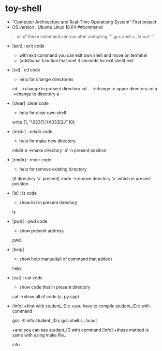 # toy-shell
+ "Computer Architecture and Real-Time Operationg System" First project
+ OS version : Ubuntu Linux 18.04
##command
> all of these command can run after compiling
'''
gcc shell.c
./a.out
'''


+ [exit] : exit code
	+ with exit command you can exit own shell and move on terminal
	+ (additional function that wait 3 seconds for exit shell)
	exit
+ [cd] : cd code
	+ help for change directories

	cd .           ->change to present directory
	cd ..          ->change to upper directory
	cd a           ->change to directory a 

+ [clear] :clear code
	+ help for clear own shell

	write (1, "\033[1;1H\033[2J",10);

+ [mkdir] : mkdir code
	+ help for make new directory

	mkdir a         ->make directory 'a' in present position

+ [rmdir] : rmdir code
	+ help for remove existing directory

	(if directory 'a' present)
	rmdir           ->remove directory 'a' which in present position

+ [ls] : ls code
	+ show list in present directory

	ls

+ [pwd] : pwd code
	+ show present address

	pwd

+ [help]
	+ show help manual(all of command that added)

	help

+ [cat] : cat code
	+ show code that in present directory

	cat          ->show all of code (c. py cpp)

+ [info]
	+first with student_ID.c
	+you have to compile student_ID.c with command

	gcc -0 info student_ID.c
	gcc shell.c
	./a.out

	+and you can see student_ID with command [info]
	+these method is same with using  make file...

	info


